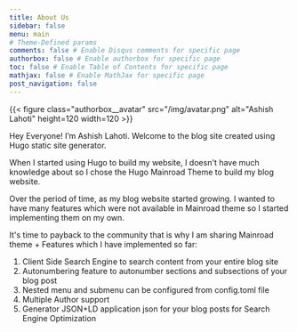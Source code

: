 ```yaml
---
title: About Us
sidebar: false
menu: main
# Theme-Defined params
comments: false # Enable Disqus comments for specific page
authorbox: false # Enable authorbox for specific page
toc: false # Enable Table of Contents for specific page
mathjax: false # Enable MathJax for specific page
post_navigation: false
---
```


{{< figure class="authorbox__avatar" src="/img/avatar.png" alt="Ashish Lahoti" height=120 width=120 >}}

Hey Everyone! I’m Ashish Lahoti. Welcome to the blog site created using Hugo static site generator.

When I started using Hugo to build my website, I doesn't have much knowledge about so I chose the Hugo Mainroad Theme to build my blog website.

Over the period of time, as my blog website started growing. I wanted to have many features which were not available in Mainroad theme so I started implementing them on my own.

It's time to payback to the community that is why I am sharing Mainroad theme + Features which I have implemented so far:

1. Client Side Search Engine to search content from your entire blog site
2. Autonumbering feature to autonumber sections and subsections of your blog post
3. Nested menu and submenu can be configured from config.toml file
4. Multiple Author support
5. Generator JSON+LD application json for your blog posts for Search Engine Optimization